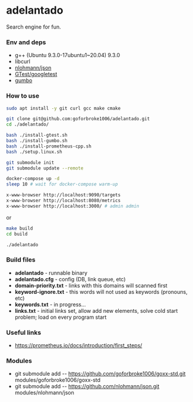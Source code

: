 # adelantado

Search engine for fun.

### Env and deps

* g++ (Ubuntu 9.3.0-17ubuntu1~20.04) 9.3.0
* libcurl
* [nlohmann/json](https://github.com/nlohmann/json)
* [GTest/googletest](https://github.com/google/googletest)
* [gumbo](https://github.com/google/gumbo-parser)

### How to use

```bash
sudo apt install -y git curl gcc make cmake

git clone git@github.com:goforbroke1006/adelantado.git
cd ./adelantado/

bash ./install-gtest.sh
bash ./install-gumbo.sh
bash ./install-prometheus-cpp.sh
bash ./setup.linux.sh

git submodule init
git submodule update --remote

docker-compose up -d
sleep 10 # wait for docker-compose warm-up

x-www-browser http://localhost:9090/targets
x-www-browser http://localhost:8080/metrics
x-www-browser http://localhost:3000/ # admin admin

```

or

```bash
make build
cd build

./adelantado

```

### Build files

* **adelantado** - runnable binary
* **adelantado.cfg** - config (DB, link queue, etc)
* **domain-priority.txt** - links with this domains will scanned first
* **keyword-ignore.txt** - this words will not used as keywords (pronouns, etc)
* **keywords.txt** - in progress...
* **links.txt** - initial links set, allow add new elements, solve cold start problem; load on every program start


### Useful links 

* https://prometheus.io/docs/introduction/first_steps/

### Modules

* git submodule add -- https://github.com/goforbroke1006/goxx-std.git modules/goforbroke1006/goxx-std
* git submodule add -- https://github.com/nlohmann/json.git           modules/nlohmann/json